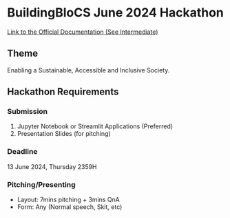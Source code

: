 # BuildingBloCS June 2024 Hackathon

[Link to the Official Documentation (See Intermediate)](https://docs.google.com/document/d/1vSOeAMpyXdrFtS35mNz1qaByP45jm3kVRccOPolep3U/edit#heading=h.kq0uarz82do8)

## Theme

Enabling a Sustainable, Accessible and Inclusive Society.

## Hackathon Requirements

### Submission

1. Jupyter Notebook or Streamlit Applications (Preferred)
2. Presentation Slides (for pitching)

### Deadline

13 June 2024, Thursday 2359H

### Pitching/Presenting

- Layout: 7mins pitching + 3mins QnA
- Form: Any (Normal speech, Skit, etc)